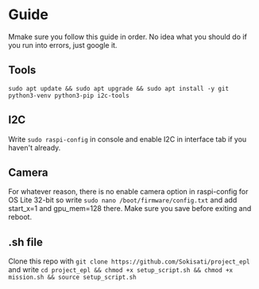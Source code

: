 # Guide

Mmake sure you follow this guide in order. No idea what you should do if you run into errors, just google it.


## Tools

```sudo apt update && sudo apt upgrade && sudo apt install -y git python3-venv python3-pip i2c-tools```

## I2C
Write ```sudo raspi-config``` in console and enable I2C in interface tab if you haven't already.

## Camera
For whatever reason, there is no enable camera option in raspi-config for OS Lite 32-bit so write ```sudo nano /boot/firmware/config.txt``` and add start_x=1 and gpu_mem=128 there. Make sure you save before exiting
and reboot.

## .sh file
Clone this repo with ```git clone https://github.com/Sokisati/project_epl``` and write ```cd project_epl && chmod +x setup_script.sh && chmod +x mission.sh && source setup_script.sh```
